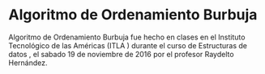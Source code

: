 # Algoritmo de Ordenamiento Burbuja 

Algoritmo de Ordenamiento Burbuja fue hecho en clases en el Instituto Tecnológico de las Américas (ITLA ) durante el curso de Estructuras de datos , el sabado 19 de noviembre de 2016 por el profesor Raydelto Hernández.


